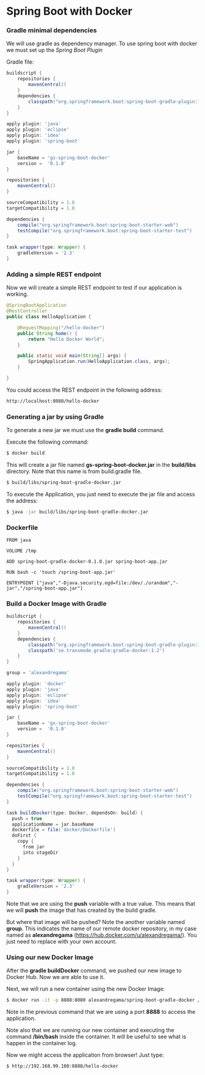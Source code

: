 # Spring Boot with Docker

### Gradle minimal dependencies

We will use gradle as dependency manager. To use spring boot with docker we must set up the *Spring Boot Plugin*

Gradle file:

```gradle
buildscript {
    repositories {
        mavenCentral()
    }
    dependencies {
        classpath("org.springframework.boot:spring-boot-gradle-plugin:1.3.3.RELEASE")
    }
}

apply plugin: 'java'
apply plugin: 'eclipse'
apply plugin: 'idea'
apply plugin: 'spring-boot'

jar {
    baseName = 'gs-spring-boot-docker'
    version =  '0.1.0'
}

repositories {
    mavenCentral()
}

sourceCompatibility = 1.8
targetCompatibility = 1.8

dependencies {
    compile("org.springframework.boot:spring-boot-starter-web")
    testCompile("org.springframework.boot:spring-boot-starter-test")
}

task wrapper(type: Wrapper) {
    gradleVersion = '2.3'
}
```

### Adding a simple REST endpoint

Now we will create a simple REST endpoint to test if our application is working.

```java
@SpringBootApplication
@RestController
public class HelloApplication {

	@RequestMapping("/hello-docker")
	public String home() {
		return "Hello Docker World";
	}

	public static void main(String[] args) {
		SpringApplication.run(HelloApplication.class, args);
	}

}
```

You could access the REST endpoint in the following address:

```bash
http://localhost:8080/hello-docker
```

### Generating a jar by using Gradle

To generate a new jar we must use the **gradle build** command. 

Execute the following command:

```bash
$ docker build
```

This will create a jar file named **gs-spring-boot-docker.jar** in the **build/libs** directory. Note that this name is from build.gradle file.

```bash
$ build/libs/spring-boot-gradle-docker.jar
```

To execute the Application, you just need to execute the jar file and access the address:

```bash
$ java -jar build/libs/spring-boot-gradle-docker.jar 
```

### Dockerfile

```docker
FROM java

VOLUME /tmp

ADD spring-boot-gradle-docker-0.1.0.jar spring-boot-app.jar

RUN bash -c 'touch /spring-boot-app.jar'

ENTRYPOINT ["java","-Djava.security.egd=file:/dev/./urandom","-jar","/spring-boot-app.jar"]

```

### Build a Docker Image with Gradle

```gradle
buildscript {
    repositories {
        mavenCentral()
    }
    dependencies {
        classpath("org.springframework.boot:spring-boot-gradle-plugin:1.3.3.RELEASE")
        classpath('se.transmode.gradle:gradle-docker:1.2')
    }
}

group = 'alexandregama'

apply plugin: 'docker'
apply plugin: 'java'
apply plugin: 'eclipse'
apply plugin: 'idea'
apply plugin: 'spring-boot'

jar {
    baseName = 'gs-spring-boot-docker'
    version =  '0.1.0'
}

repositories {
    mavenCentral()
}

sourceCompatibility = 1.8
targetCompatibility = 1.8

dependencies {
    compile("org.springframework.boot:spring-boot-starter-web")
    testCompile("org.springframework.boot:spring-boot-starter-test")
}

task buildDocker(type: Docker, dependsOn: build) {
  push = true
  applicationName = jar.baseName
  dockerfile = file('docker/Dockerfile')
  doFirst {
    copy {
      from jar
      into stageDir
    }
  }
}

task wrapper(type: Wrapper) {
    gradleVersion = '2.3'
}

```

Note that we are using the **push** variable with a true value. This means that we will **push** the image that has created by the build gradle.

But where that image will be pushed? Note the another variable named **group**. This indicates the name of our remote docker repository, in my case named as **alexandregama** (https://hub.docker.com/u/alexandregama/). You just need to replace with your own account.

### Using our new Docker Image

After the **gradle buildDocker** command, we pushed our new image to Docker Hub. Now we are able to use it.

Next, we will run a new container using the new Docker Image:

```bash
$ docker run -it -p 8888:8080 alexandregama/spring-boot-gradle-docker /bin/bash
```

Note in the previous command that we are using a port **8888** to access the application.

Note also that we are running our new container and executing the command **/bin/bash** inside the container. It will be useful to see what is happen in the container log. 

Now we might access the application from browser! Just type:

```bash
$ http://192.168.99.100:8888/hello-docker
```






